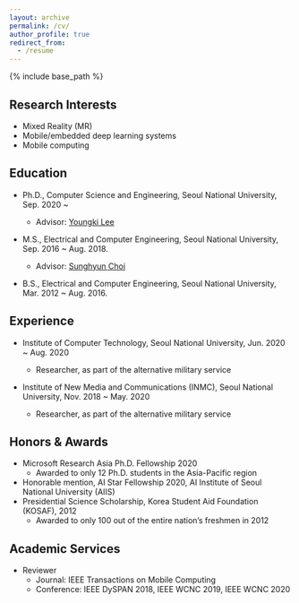 ```yaml
---
layout: archive
permalink: /cv/
author_profile: true
redirect_from:
  - /resume
---
```


{% include base_path %}

## Research Interests

* Mixed Reality (MR)
* Mobile/embedded deep learning systems
* Mobile computing

## Education
* Ph.D., Computer Science and Engineering, Seoul National University, Sep. 2020 ~
  * Advisor: [Youngki Lee](http://youngkilee.blogspot.com/) 

* M.S., Electrical and Computer Engineering, Seoul National University, Sep. 2016 ~ Aug. 2018.
  * Advisor: [Sunghyun Choi](https://sites.google.com/view/sunghyun-chois-home) 

* B.S., Electrical and Computer Engineering, Seoul National University, Mar. 2012 ~ Aug. 2016.

## Experience

* Institute of Computer Technology, Seoul National University, Jun. 2020 ~ Aug. 2020
  * Researcher, as part of the alternative military service

* Institute of New Media and Communications (INMC), Seoul National University, Nov. 2018 ~ May. 2020
  * Researcher, as part of the alternative military service

## Honors & Awards

* Microsoft Research Asia Ph.D. Fellowship 2020
  * Awarded to only 12 Ph.D. students in the Asia-Pacific region
* Honorable mention, AI Star Fellowship 2020, AI Institute of Seoul National University (AIIS)
* Presidential Science Scholarship, Korea Student Aid Foundation (KOSAF), 2012
  * Awarded to only 100 out of the entire nation’s freshmen in 2012 

## Academic Services

* Reviewer
  * Journal: IEEE Transactions on Mobile Computing
  * Conference: IEEE DySPAN 2018, IEEE WCNC 2019, IEEE WCNC 2020

